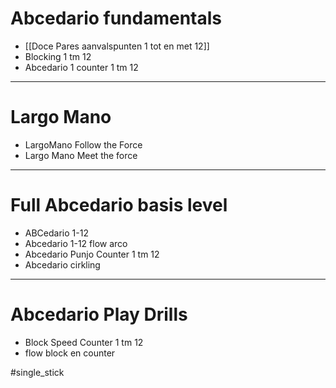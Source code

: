   
# Abcedario fundamentals
- [[Doce Pares aanvalspunten 1 tot en met 12]]
- Blocking 1 tm 12
- Abcedario 1 counter 1 tm 12
---
  
# Largo Mano
- LargoMano Follow the Force
- Largo Mano Meet the force
---
  
# Full Abcedario basis level
- ABCedario 1-12
- Abcedario 1-12  flow arco
- Abcedario Punjo Counter 1 tm 12
- Abcedario cirkling

---
# Abcedario Play Drills
- Block Speed Counter 1 tm 12
- flow block en counter

#single_stick 